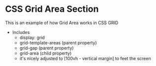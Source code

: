 # CSS Grid Area Section
This is an example of how Grid Area works in CSS GRID

* Includes
    * display: grid
    * grid-template-areas (parent property)
    * grid-gap (parent property)
    * grid-area (child property)
    * it's nicely adjusted to [100vh - vertical margin] to feet the screen